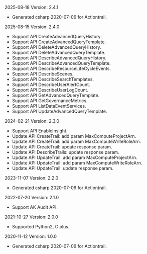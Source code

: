 2025-08-18 Version: 2.4.1
- Generated csharp 2020-07-06 for Actiontrail.

2025-08-15 Version: 2.4.0
- Support API CreateAdvancedQueryHistory.
- Support API CreateAdvancedQueryTemplate.
- Support API DeleteAdvancedQueryHistory.
- Support API DeleteAdvancedQueryTemplate.
- Support API DescribeAdvancedQueryHistory.
- Support API DescribeAdvancedQueryTemplate.
- Support API DescribeResourceLifeCycleEvents.
- Support API DescribeScenes.
- Support API DescribeSearchTemplates.
- Support API DescribeUserAlertCount.
- Support API DescribeUserLogCount.
- Support API GetAdvancedQueryTemplate.
- Support API GetGovernanceMetrics.
- Support API ListDataEventServices.
- Support API UpdateAdvancedQueryTemplate.


2024-02-21 Version: 2.3.0
- Support API EnableInsight.
- Update API CreateTrail: add param MaxComputeProjectArn.
- Update API CreateTrail: add param MaxComputeWriteRoleArn.
- Update API CreateTrail: update response param.
- Update API DescribeTrails: update response param.
- Update API UpdateTrail: add param MaxComputeProjectArn.
- Update API UpdateTrail: add param MaxComputeWriteRoleArn.
- Update API UpdateTrail: update response param.


2023-11-07 Version: 2.2.0
- Generated csharp 2020-07-06 for Actiontrail.

2022-07-20 Version: 2.1.0
- Support AK Audit API.

2021-10-27 Version: 2.0.0
- Supported Python2, C plus.

2020-11-12 Version: 1.0.0
- Generated csharp 2020-07-06 for Actiontrail.

